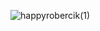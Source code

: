 ![happyrobercik(1)](https://user-images.githubusercontent.com/99665945/216627430-09b5ce72-0b33-4cd8-beaf-ba3a1eee18c7.png)
